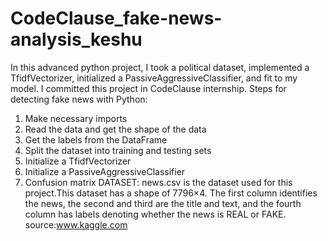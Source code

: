 # CodeClause_fake-news-analysis_keshu
In this advanced python project, I took a political dataset, implemented a TfidfVectorizer, initialized a PassiveAggressiveClassifier, and fit to my model. I committed this project in CodeClause internship.
Steps for detecting fake news with Python:
1) Make necessary imports
2) Read the data and get the shape of the data
3) Get the labels from the DataFrame
4) Split the dataset into training and testing sets
5) Initialize a TfidfVectorizer
6) Initialize a PassiveAggressiveClassifier
7) Confusion matrix
DATASET:
news.csv is the dataset used for this project.This dataset has a shape of 7796×4. The first column identifies the news, the second and third are the title and text, and the fourth column has labels denoting whether the news is REAL or FAKE.
source:www.kaggle.com
